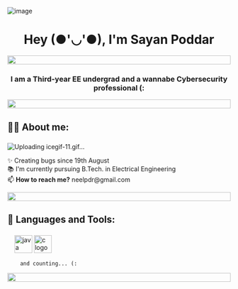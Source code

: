 ![image](https://miro.medium.com/max/1280/0*-u0b7K0Q6zfBcQqT.gif)

<h1 align="center">Hey (●'◡'●), I'm Sayan Poddar</h1>

<!--📏LINE-->
<p align="center">
<img src="https://i.imgur.com/dBaSKWF.gif" height="20" width="100%">

<h3 align="center">I am a Third-year EE undergrad and a wannabe Cybersecurity professional (:</h3>

<!--📏LINE-->
<p align="center">
<img src="https://i.imgur.com/dBaSKWF.gif" height="20" width="100%">

<h2 align="left">🙋‍♂️ About me:</h2>

###

![Uploading icegif-11.gif…]()

<p align="left">✨ Creating bugs since 19th August<br>📚 I'm currently pursuing B.Tech. in Electrical Engineering<br>📫 <b>How to reach me?</b> neelpdr@gmail.com
<!--📏LINE-->
<p align="center">
<img src="https://i.imgur.com/dBaSKWF.gif" height="20" width="100%">

<h2 align="left">🚀 Languages and Tools:</h2>

###

<div align="left">
        <img width="12" />
        <img src="https://cdn.jsdelivr.net/gh/devicons/devicon/icons/java/java-original.svg" height="40" alt="java logo"  />
        <img src="https://cdn.jsdelivr.net/gh/devicons/devicon/icons/c/c-original.svg" height="40" alt="c logo"  />
        <img width="12" />
        
        and counting... (:
</div>

<!--📏LINE-->
<p align="center">
<img src="https://i.imgur.com/dBaSKWF.gif" height="20" width="100%">
